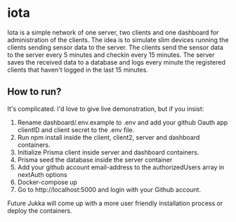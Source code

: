 # iota

Iota is a simple network of one server, two clients and one dashboard for administration of the clients. The idea is to simulate slim devices running the clients sending sensor data to the server. The clients send the sensor data to the server every 5 minutes and checkin every 15 minutes. The server saves the received data to a database and logs every minute the registered clients that haven't logged in the last 15 minutes.

## How to run?

It's complicated. I'd love to give live demonstration, but if you insist:

1. Rename dashboard/.env.example to .env and add your github Oauth app clientID and client secret to the .env file.
2. Run npm install inside the client, client2, server and dashboard containers.
3. Initialize Prisma client inside server and dashboard containers.
4. Prisma seed the database inside the server container
5. Add your github account email-address to the authorizedUsers array in nextAuth options
6. Docker-compose up
7. Go to http://localhost:5000 and login with your Github account.

Future Jukka will come up with a more user friendly installation process or deploy the containers.
